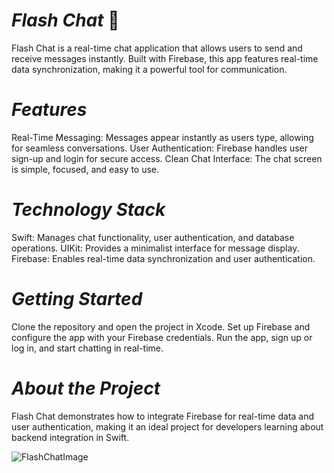 # *Flash Chat* 💬
Flash Chat is a real-time chat application that allows users to send and receive messages instantly. Built with Firebase, this app features real-time data synchronization, making it a powerful tool for communication.

# *Features*

Real-Time Messaging: Messages appear instantly as users type, allowing for seamless conversations.
User Authentication: Firebase handles user sign-up and login for secure access.
Clean Chat Interface: The chat screen is simple, focused, and easy to use.

# *Technology Stack*

Swift: Manages chat functionality, user authentication, and database operations.
UIKit: Provides a minimalist interface for message display.
Firebase: Enables real-time data synchronization and user authentication.

# *Getting Started*

Clone the repository and open the project in Xcode.
Set up Firebase and configure the app with your Firebase credentials.
Run the app, sign up or log in, and start chatting in real-time.

# *About the Project*

Flash Chat demonstrates how to integrate Firebase for real-time data and user authentication, making it an ideal project for developers learning about backend integration in Swift.

![FlashChatImage](https://github.com/user-attachments/assets/5b387266-ae91-4499-9ed4-d6d52df90792)



